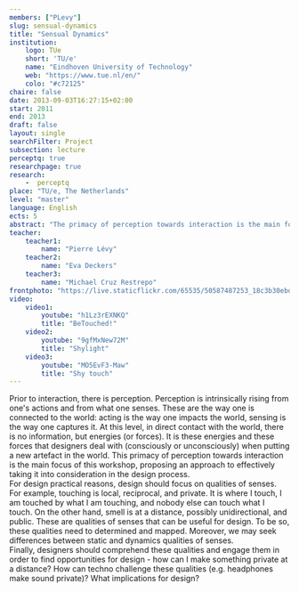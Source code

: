 ```yaml
---
members: ["PLevy"]
slug: sensual-dynamics
title: "Sensual Dynamics"
institution:
    logo: TUe
    short: 'TU/e'
    name: "Eindhoven University of Technology"
    web: "https://www.tue.nl/en/"
    colo: "#c72125"
chaire: false
date: 2013-09-03T16:27:15+02:00
start: 2011
end: 2013
draft: false
layout: single
searchFilter: Project
subsection: lecture
perceptq: true
researchpage: true
research: 
    -  perceptq
place: "TU/e, The Netherlands"
level: "master"
language: English
ects: 5
abstract: "The primacy of perception towards interaction is the main focus of this workshop, proposing an approach to effectively taking it into consideration in the design process."
teacher:
    teacher1:
        name: "Pierre Lévy"
    teacher2:
        name: "Eva Deckers"
    teacher3:
        name: "Michael Cruz Restrepo"
frontphoto: "https://live.staticflickr.com/65535/50587487253_18c3b30ebd.jpg"
video:
    video1:
        youtube: "h1Lz3rEXNKQ"
        title: "BeTouched!"
    video2:
        youtube: "9gfMxNew72M"
        title: "Shylight"
    video3:
        youtube: "MO5EvF3-Maw"
        title: "Shy touch"
---
```

Prior to interaction, there is perception. Perception is intrinsically rising from one's actions and from what one senses. These are the way one is connected to the world: acting is the way one impacts the world, sensing is the way one captures it. At this level, in direct contact with the world, there is no information, but energies (or forces). It is these energies and these forces that designers deal with (consciously or unconsciously) when putting a new artefact in the world. This primacy of perception towards interaction is the main focus of this workshop, proposing an approach to effectively taking it into consideration in the design process.  
For design practical reasons, design should focus on qualities of senses. For example, touching is local, reciprocal, and private. It is where I touch, I am touched by what I am touching, and nobody else can touch what I touch. On the other hand, smell is at a distance, possibly unidirectional, and public. These are qualities of senses that can be useful for design. To be so, these qualities need to determined and mapped. Moreover, we may seek differences between static and dynamics qualities of senses.  
Finally, designers should comprehend these qualities and engage them in order to find opportunities for design - how can I make something private at a distance? How can techno challenge these qualities (e.g. headphones make sound private)? What implications for design?
